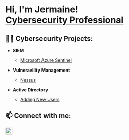 <h1>Hi, I'm Jermaine! <br/><a href="https://www.linkedin.com/in/jermaine-faltine/">Cybersecurity Professional</a></h1>






<h2>👨‍💻 Cybersecurity Projects:</h2>


- <b>SIEM</b>
  - [Microsoft Azure Sentinel](https://github.com/GeneralJey/Azure_Sentinel-)
  
- <b>Vulneravility Management</b>
  - [Nessus](https://github.com/GeneralJey/Vulnerability-Management)

- <b>Active Directory</b>
  - [Adding New Users](https://github.com/GeneralJey/Adding-New-Users)
  

  


<h2> 📫 Connect with me:</h2>


[<img align="left" alt="jermaine-faltine | LinkedIn" width="22px" src="https://cdn.jsdelivr.net/npm/simple-icons@v3/icons/linkedin.svg" />][linkedin]


[linkedin]: https://www.linkedin.com/in/jermaine-faltine

<!--
**joshmadakor1/joshmadakor1** is a ✨ _special_ ✨ repository because its `README.md` (this file) appears on your GitHub profile.

Here are some ideas to get you started:

- 🔭 I’m currently working on ...
- 🌱 I’m currently learning ...
- 👯 I’m looking to collaborate on ...
- 🤔 I’m looking for help with ...
- 💬 Ask me about ...
- 📫 How to reach me: ...
- 😄 Pronouns: ...
- ⚡ Fun fact: ...
-->
